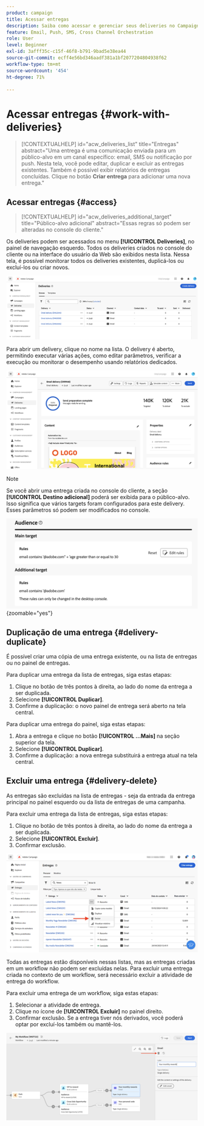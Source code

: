 ```yaml
---
product: campaign
title: Acessar entregas
description: Saiba como acessar e gerenciar seus deliveries no Campaign Web
feature: Email, Push, SMS, Cross Channel Orchestration
role: User
level: Beginner
exl-id: 3afff35c-c15f-46f8-b791-9bad5e38ea44
source-git-commit: ecff4e56bd346aadf381a1bf2077204804938f62
workflow-type: tm+mt
source-wordcount: '454'
ht-degree: 71%

---
```


# Acessar entregas {#work-with-deliveries}

>[!CONTEXTUALHELP]
>id="acw_deliveries_list"
>title="Entregas"
>abstract="Uma entrega é uma comunicação enviada para um público-alvo em um canal específico: email, SMS ou notificação por push. Nesta tela, você pode editar, duplicar e excluir as entregas existentes. Também é possível exibir relatórios de entregas concluídas. Clique no botão **Criar entrega** para adicionar uma nova entrega."

## Acessar entregas {#access}

>[!CONTEXTUALHELP]
>id="acw_deliveries_additional_target"
>title="Público-alvo adicional"
>abstract="Essas regras só podem ser alteradas no console do cliente."

Os deliveries podem ser acessados no menu **[!UICONTROL Deliveries]**, no painel de navegação esquerdo. Todos os deliveries criados no console do cliente ou na interface do usuário da Web são exibidos nesta lista. Nessa tela, é possível monitorar todos os deliveries existentes, duplicá-los ou excluí-los ou criar novos.

![](assets/deliveries-list.png)

Para abrir um delivery, clique no nome na lista. O delivery é aberto, permitindo executar várias ações, como editar parâmetros, verificar a execução ou monitorar o desempenho usando relatórios dedicados.

![](assets/delivery-details.png)

>[!NOTE]
>
>Se você abrir uma entrega criada no console do cliente, a seção **[!UICONTROL Destino adicional]** poderá ser exibida para o público-alvo. Isso significa que vários targets foram configurados para este delivery. Esses parâmetros só podem ser modificados no console.
>
>![](assets/target-warning-audience.png){zoomable="yes"}

## Duplicação de uma entrega {#delivery-duplicate}

É possível criar uma cópia de uma entrega existente, ou na lista de entregas ou no painel de entregas.

Para duplicar uma entrega da lista de entregas, siga estas etapas:

1. Clique no botão de três pontos à direita, ao lado do nome da entrega a ser duplicada.
1. Selecione  **[!UICONTROL Duplicar]**.
1. Confirme a duplicação: o novo painel de entrega será aberto na tela central.

Para duplicar uma entrega do painel, siga estas etapas:

1. Abra a entrega e clique no botão **[!UICONTROL ...Mais]** na seção superior da tela.
1. Selecione **[!UICONTROL Duplicar]**.
1. Confirme a duplicação: a nova entrega substituirá a entrega atual na tela central.

## Excluir uma entrega {#delivery-delete}

As entregas são excluídas na lista de entregas - seja da entrada da entrega principal no painel esquerdo ou da lista de entregas de uma campanha.

Para excluir uma entrega da lista de entregas, siga estas etapas:

1. Clique no botão de três pontos à direita, ao lado do nome da entrega a ser duplicada.
1. Selecione **[!UICONTROL Excluir]**.
1. Confirmar exclusão.

![Excluir uma entrega da lista de entregas](assets/delete-delivery-from-list.png)

Todas as entregas estão disponíveis nessas listas, mas as entregas criadas em um workflow não podem ser excluídas nelas. Para excluir uma entrega criada no contexto de um workflow, será necessário excluir a atividade de entrega do workflow.

Para excluir uma entrega de um workflow, siga estas etapas:

1. Selecionar a atividade de entrega.
1. Clique no ícone de **[!UICONTROL Excluir]** no painel direito.
1. Confirmar exclusão. Se a entrega tiver nós derivados, você poderá optar por excluí-los também ou mantê-los.

![Excluir uma entrega em um workflow](assets/delete-delivery-from-wf.png)
